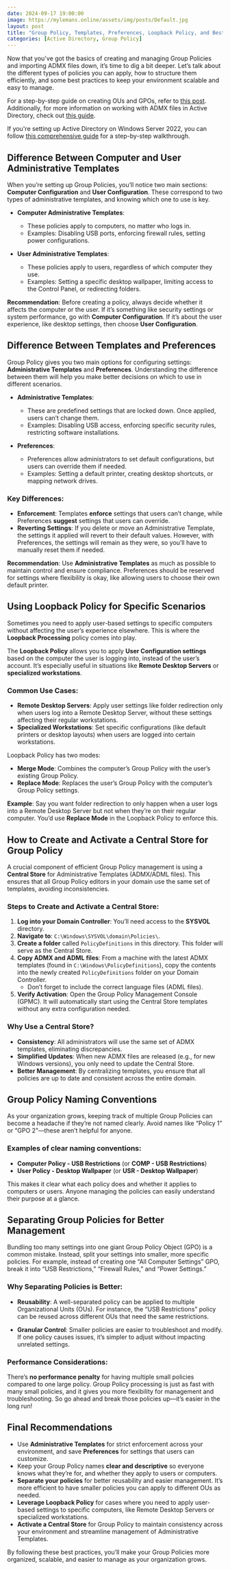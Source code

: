 ```yaml
---
date: 2024-09-17 19:00:00
image: https://mylemans.online/assets/img/posts/Default.jpg
layout: post
title: "Group Policy, Templates, Preferences, Loopback Policy, and Best Practices"
categories: [Active Directory, Group Policy]
---
```




Now that you've got the basics of creating and managing Group Policies and importing ADMX files down, it’s time to dig a bit deeper. Let’s talk about the different types of policies you can apply, how to structure them efficiently, and some best practices to keep your environment scalable and easy to manage.

For a step-by-step guide on creating OUs and GPOs, refer to [this post](https://mylemans.online/posts/CreateOUAndGPO/). Additionally, for more information on working with ADMX files in Active Directory, check out [this guide](https://mylemans.online/posts/ActiveDirectoryADMX/).

If you're setting up Active Directory on Windows Server 2022, you can follow [this comprehensive guide](https://mylemans.online/posts/SettingUpActiveDirectoryServer2022/) for a step-by-step walkthrough.

## Difference Between Computer and User Administrative Templates

When you’re setting up Group Policies, you’ll notice two main sections: **Computer Configuration** and **User Configuration**. These correspond to two types of administrative templates, and knowing which one to use is key.

- **Computer Administrative Templates**:
  - These policies apply to computers, no matter who logs in.
  - Examples: Disabling USB ports, enforcing firewall rules, setting power configurations.

- **User Administrative Templates**:
  - These policies apply to users, regardless of which computer they use.
  - Examples: Setting a specific desktop wallpaper, limiting access to the Control Panel, or redirecting folders.

**Recommendation**: Before creating a policy, always decide whether it affects the computer or the user. If it’s something like security settings or system performance, go with **Computer Configuration**. If it’s about the user experience, like desktop settings, then choose **User Configuration**.

## Difference Between Templates and Preferences

Group Policy gives you two main options for configuring settings: **Administrative Templates** and **Preferences**. Understanding the difference between them will help you make better decisions on which to use in different scenarios.

- **Administrative Templates**:
  - These are predefined settings that are locked down. Once applied, users can’t change them.
  - Examples: Disabling USB access, enforcing specific security rules, restricting software installations.

- **Preferences**:
  - Preferences allow administrators to set default configurations, but users can override them if needed.
  - Examples: Setting a default printer, creating desktop shortcuts, or mapping network drives.

### Key Differences:
- **Enforcement**: Templates **enforce** settings that users can’t change, while Preferences **suggest** settings that users can override.
- **Reverting Settings**: If you delete or move an Administrative Template, the settings it applied will revert to their default values. However, with Preferences, the settings will remain as they were, so you’ll have to manually reset them if needed.

**Recommendation**: Use **Administrative Templates** as much as possible to maintain control and ensure compliance. Preferences should be reserved for settings where flexibility is okay, like allowing users to choose their own default printer.

## Using Loopback Policy for Specific Scenarios

Sometimes you need to apply user-based settings to specific computers without affecting the user’s experience elsewhere. This is where the **Loopback Processing** policy comes into play.

The **Loopback Policy** allows you to apply **User Configuration settings** based on the computer the user is logging into, instead of the user’s account. It’s especially useful in situations like **Remote Desktop Servers** or **specialized workstations**.

### Common Use Cases:
- **Remote Desktop Servers**: Apply user settings like folder redirection only when users log into a Remote Desktop Server, without these settings affecting their regular workstations.
- **Specialized Workstations**: Set specific configurations (like default printers or desktop layouts) when users are logged into certain workstations.

Loopback Policy has two modes:
- **Merge Mode**: Combines the computer’s Group Policy with the user’s existing Group Policy.
- **Replace Mode**: Replaces the user’s Group Policy with the computer’s Group Policy settings.

**Example**: Say you want folder redirection to only happen when a user logs into a Remote Desktop Server but not when they’re on their regular computer. You’d use **Replace Mode** in the Loopback Policy to enforce this.

## How to Create and Activate a Central Store for Group Policy

A crucial component of efficient Group Policy management is using a **Central Store** for Administrative Templates (ADMX/ADML files). This ensures that all Group Policy editors in your domain use the same set of templates, avoiding inconsistencies.

### Steps to Create and Activate a Central Store:

1. **Log into your Domain Controller**: You’ll need access to the **SYSVOL** directory.
2. **Navigate to**: `C:\Windows\SYSVOL\domain\Policies\`.
3. **Create a folder** called `PolicyDefinitions` in this directory. This folder will serve as the Central Store.
4. **Copy ADMX and ADML files**: From a machine with the latest ADMX templates (found in `C:\Windows\PolicyDefinitions`), copy the contents into the newly created `PolicyDefinitions` folder on your Domain Controller.
   - Don’t forget to include the correct language files (ADML files).
5. **Verify Activation**: Open the Group Policy Management Console (GPMC). It will automatically start using the Central Store templates without any extra configuration needed.

### Why Use a Central Store?

- **Consistency**: All administrators will use the same set of ADMX templates, eliminating discrepancies.
- **Simplified Updates**: When new ADMX files are released (e.g., for new Windows versions), you only need to update the Central Store.
- **Better Management**: By centralizing templates, you ensure that all policies are up to date and consistent across the entire domain.

## Group Policy Naming Conventions

As your organization grows, keeping track of multiple Group Policies can become a headache if they’re not named clearly. Avoid names like “Policy 1” or “GPO 2”—these aren’t helpful for anyone.

### Examples of clear naming conventions:
- **Computer Policy - USB Restrictions** (or **COMP - USB Restrictions**)
- **User Policy - Desktop Wallpaper** (or **USR - Desktop Wallpaper**)

This makes it clear what each policy does and whether it applies to computers or users. Anyone managing the policies can easily understand their purpose at a glance.

## Separating Group Policies for Better Management

Bundling too many settings into one giant Group Policy Object (GPO) is a common mistake. Instead, split your settings into smaller, more specific policies. For example, instead of creating one “All Computer Settings” GPO, break it into “USB Restrictions,” “Firewall Rules,” and “Power Settings.”

### Why Separating Policies is Better:
- **Reusability**: A well-separated policy can be applied to multiple Organizational Units (OUs). For instance, the “USB Restrictions” policy can be reused across different OUs that need the same restrictions.
  
- **Granular Control**: Smaller policies are easier to troubleshoot and modify. If one policy causes issues, it’s simpler to adjust without impacting unrelated settings.

### Performance Considerations:
There’s **no performance penalty** for having multiple small policies compared to one large policy. Group Policy processing is just as fast with many small policies, and it gives you more flexibility for management and troubleshooting. So go ahead and break those policies up—it’s easier in the long run!

## Final Recommendations

- Use **Administrative Templates** for strict enforcement across your environment, and save **Preferences** for settings that users can customize.
- Keep your Group Policy names **clear and descriptive** so everyone knows what they’re for, and whether they apply to users or computers.
- **Separate your policies** for better reusability and easier management. It’s more efficient to have smaller policies you can apply to different OUs as needed.
- **Leverage Loopback Policy** for cases where you need to apply user-based settings to specific computers, like Remote Desktop Servers or specialized workstations.
- **Activate a Central Store** for Group Policy to maintain consistency across your environment and streamline management of Administrative Templates.

By following these best practices, you’ll make your Group Policies more organized, scalable, and easier to manage as your organization grows.

